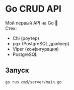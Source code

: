 # Go CRUD API

Мой первый API на Go 🚀  
Стек:

- Chi (роутер)
- pgx (PostgreSQL драйвер)
- Viper (конфигурация)
- PostgreSQL

## Запуск

```bash
go run cmd/server/main.go
```
